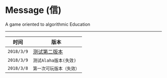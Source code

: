 # Message (信)
A game oriented to algorithmic Education


****

|时间|版本|
|----|-----|
|`2018/3/9`|[测试第二版本](https://github.com/x670783915/Message/raw/master/Message%20alpha%200.2.apk )|
|`2018/3/9`|`测试Alaha版本(失效)`|
|`2018/3/8`|`第一次可玩版本（失效）`|
